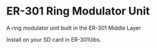 # ER-301 Ring Modulator Unit
A ring modulator unit built in the ER-301 Middle Layer

Install on your SD card in ER-301\libs.